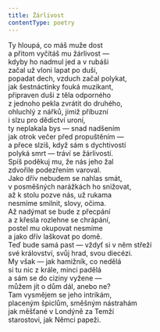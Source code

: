 ```yaml
---
title: Žárlivost
contentType: poetry
---
```


<section>

Ty hloupá, co máš muže dost  
a přitom vyčítáš mu žárlivost —  
kdyby ho nadmul jed a v rubáši  
začal už vloni lapat po duši,  
popadat dech, vzduch začal polykat,  
jak šestnáctinky fouká muzikant,  
připraven duši z těla odporného  
z jednoho pekla zvrátit do druhého,  
ohluchlý z nářků, jimiž příbuzní  
i slzu pro dědictví uroní,  
ty neplakala bys — snad nadšením  
jak otrok večer před propuštěním —  
a přece slzíš, když sám s dychtivostí  
polyká smrt — tráví se žárlivostí.  
Spíš poděkuj mu, že nás jeho žal  
zdvořile podezřením varoval.  
Jako dřív nebudem se nahlas smát,  
v posměšných narážkách ho snižovat,  
až k stolu pozve nás, už rukama  
nesmíme smilnit, slovy, očima.  
Až nadýmat se bude z přecpání  
a z křesla rozlehne se chrápání,  
postel mu okupovat nesmíme  
a jako dřív laškovat po domě.  
Teď bude samá past — vždyť si v něm střeží  
své království, svůj hrad, svou diecézi.  
My však — jak hamižník, co nedělá  
si tu nic z krále, minci padělá  
a sám se do ciziny vyžene —  
můžem jít o dům dál, anebo ne?  
Tam vysmějem se jeho intrikám,  
placeným špiclům, směšným nástrahám  
jak měšťané v Londýně za Temží  
starostovi, jak Němci papeži.

</section>
